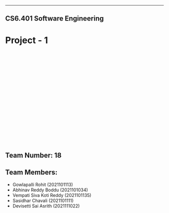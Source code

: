 <br>
<br>
<br>
<br>
<br>

<hr>

## CS6.401 Software Engineering
# Project - 1

<br>
<br>
<br>
<br>
<br>
<br>
<br>
<br>
<br>
<br>
<br>
<br>
<br>
<br>
<br>
<br>
<br>

## Team Number: 18
## Team Members:
- Gowlapalli Rohit (2021101113)
- Abhinav Reddy Boddu (2021101034)
- Vempati Siva Koti Reddy (2021101135)
- Sasidhar Chavali (2021101111)
- Devisetti Sai Asrith (2021111022)
